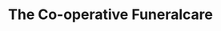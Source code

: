 ---
title: "The Co-operative Funeralcare"
url: /camborne/the-co-operative-funeralcare/
shop: funeral directors
---